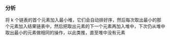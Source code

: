 ### 分析

将 k 个链表的首个元素加入最小堆，它们会自动排好序，然后每次取出最小的那个元素加入结果链表中，然后把取出元素的下一个元素再加入堆中，下次仍从堆中取出最小的元素做相同的操作，以此类推，直至堆中没有元素